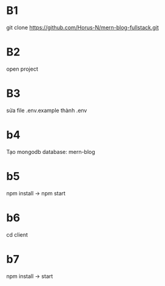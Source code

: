 # B1
git clone https://github.com/Horus-N/mern-blog-fullstack.git
# B2
open project
# B3
sửa file .env.example thành .env
# b4
Tạo mongodb database: mern-blog
# b5 
npm install -> npm start

# b6 
cd client
# b7 
npm install -> start
